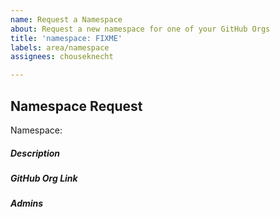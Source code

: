 ```yaml
---
name: Request a Namespace
about: Request a new namespace for one of your GitHub Orgs
title: 'namespace: FIXME'
labels: area/namespace
assignees: chouseknecht

---
```


## Namespace Request
Namespace: 

##### Description
<!--- One line description, will be visible in Galaxy--->

##### GitHub Org Link
<!--- Please provide us with a link to your GitHub org -->

##### Admins
<!--- Please provide us with a list of Galaxy users who you would like to set up as admins on this namespace -->
<!--- Please ensure each admin has logged into galaxy.ansible.com, which will create their user account -->
